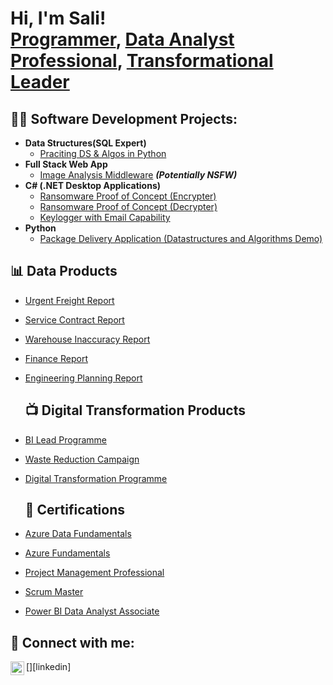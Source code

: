 <h1>Hi, I'm Sali! <br/><a href=" ">Programmer</a>, <a href="">Data Analyst Professional</a>, <a href="">Transformational Leader</a></h1>

<h2>👨‍💻 Software Development Projects:</h2>

- <b>Data Structures(SQL Expert)</b>
  - [Praciting DS & Algos in Python](https://github.com/joshmadakor1/Algorithms-Practice)
- <b>Full Stack Web App </b>
  - [Image Analysis Middleware](https://github.com/joshmadakor1/4chan-Image-Analysis-Middleware-C964) <b><i>(Potentially NSFW)</b></i>
- <b>C# (.NET Desktop Applications)</b>
  - [Ransomware Proof of Concept (Encrypter)](https://github.com/joshmadakor1/EncrypterPOC)
  - [Ransomware Proof of Concept (Decrypter)](https://github.com/joshmadakor1/DecrypterPOC)
  - [Keylogger with Email Capability](https://github.com/joshmadakor1/Key-Logger-With-Email)
- <b>Python</b>
  - [Package Delivery Application (Datastructures and Algorithms Demo)](https://github.com/joshmadakor1/Package-Delivery-Pathfinding-Algorithm)

<h2>📊 Data Products</h2>

- [Urgent Freight Report](https://www.youtube.com/watch?v=a83ASGn_V_s)
- [Service Contract Report](https://www.youtube.com/watch?v=uHy3oM7NnoU)
- [Warehouse Inaccuracy Report](https://www.youtube.com/watch?v=N-L9hklSlNk)
- [Finance Report](https://www.youtube.com/watch?v=OfvdQeh79s0)
- [Engineering Planning Report](https://www.youtube.com/watch?v=E2MwRWxDBkA)

  <h2>📺 Digital Transformation Products</h2>

- [BI Lead Programme](https://www.youtube.com/watch?v=a83ASGn_V_s)
- [Waste Reduction Campaign](https://www.youtube.com/watch?v=uHy3oM7NnoU)
- [Digital Transformation Programme](https://www.youtube.com/watch?v=N-L9hklSlNk)

  <h2>📄 Certifications</h2>

- [Azure Data Fundamentals](https://www.youtube.com/watch?v=a83ASGn_V_s)
- [Azure Fundamentals](https://www.youtube.com/watch?v=uHy3oM7NnoU)
- [Project Management Professional](https://www.youtube.com/watch?v=N-L9hklSlNk)
- [Scrum Master](https://www.youtube.com/watch?v=OfvdQeh79s0)
- [Power BI Data Analyst Associate](https://www.youtube.com/watch?v=E2MwRWxDBkA)
<h2> 🤳 Connect with me:</h2>
[<img align="left" alt="JoshMadakor | LinkedIn" width="22px" src="https://cdn.jsdelivr.net/npm/simple-icons@v3/icons/linkedin.svg" />][linkedin]



[linkedin]: https://www.linkedin.com/in/salifyanji-kangwa/

<!--
**joshmadakor1/joshmadakor1** is a ✨ _special_ ✨ repository because its `README.md` (this file) appears on your GitHub profile.

Here are some ideas to get you started:

- 🔭 I’m currently working on ...
- 🌱 I’m currently learning ...
- 👯 I’m looking to collaborate on ...
- 🤔 I’m looking for help with ...
- 💬 Ask me about ...
- 📫 How to reach me: ...
- 😄 Pronouns: ...
- ⚡ Fun fact: ...
-->
